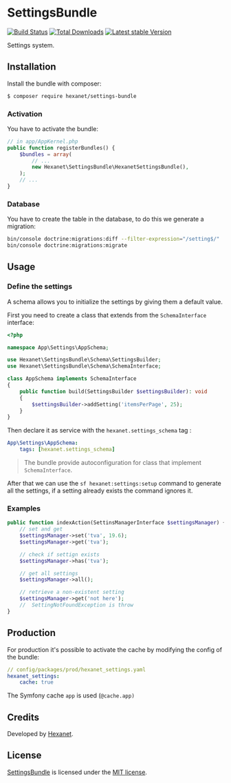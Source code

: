 # SettingsBundle

[![Build Status](https://api.travis-ci.org/Hexanet/SettingsBundle.svg)](http://travis-ci.org/Hexanet/SettingsBundle) 	[![Total Downloads](https://poser.pugx.org/hexanet/settings-bundle/downloads.png)](https://packagist.org/packages/hexanet/settings-bundle) [![Latest stable Version](https://poser.pugx.org/hexanet/settings-bundle/v/stable.png)](https://packagist.org/packages/hexanet/settings-bundle)

Settings system.

## Installation

Install the bundle with composer:

```bash
$ composer require hexanet/settings-bundle
```

### Activation

You have to activate the bundle:

```php
// in app/AppKernel.php
public function registerBundles() {
    $bundles = array(
        // ...
        new Hexanet\SettingsBundle\HexanetSettingsBundle(),
    );
    // ...
}
```

### Database

You have to create the table in the database, to do this we generate a migration:

```bash
bin/console doctrine:migrations:diff --filter-expression="/setting$/"
bin/console doctrine:migrations:migrate
```

## Usage

### Define the settings

A schema allows you to initialize the settings by giving them a default value.

First you need to create a class that extends from the `SchemaInterface` interface:

```php
<?php

namespace App\Settings\AppSchema;

use Hexanet\SettingsBundle\Schema\SettingsBuilder;
use Hexanet\SettingsBundle\Schema\SchemaInterface;

class AppSchema implements SchemaInterface
{
    public function build(SettingsBuilder $settingsBuilder): void
    {
        $settingsBuilder->addSetting('itemsPerPage', 25);
    }
}
```

Then declare it as service with the `hexanet.settings_schema` tag :

```yml
App\Settings\AppSchema:
    tags: [hexanet.settings_schema]
```

> The bundle provide autoconfiguration for class that implement `SchemaInterface`.

After that we can use the `sf hexanet:settings:setup` command to generate all the settings, if a setting already exists the command ignores it.

### Examples

```php
public function indexAction(SettinsManagerInterface $settingsManager) {
    // set and get
    $settingsManager->set('tva', 19.6);
    $settingsManager->get('tva');

    // check if settign exists
    $settingsManager->has('tva');

    // get all settings
    $settingsManager->all();

    // retrieve a non-existent setting 
    $settingsManager->get('not here');
    //  SettingNotFoundException is throw
}
```

## Production

For production it's possible to activate the cache by modifying the config of the bundle:

```yaml
// config/packages/prod/hexanet_settings.yaml
hexanet_settings:
    cache: true
```

The Symfony cache `app` is used (`@cache.app)`

## Credits

Developed by [Hexanet](http://www.hexanet.fr/).

## License

[SettingsBundle](https://github.com/Hexanet/SettingsBundle) is licensed under the [MIT license](LICENSE).
